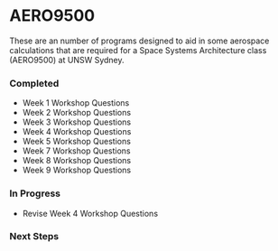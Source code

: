 # AERO9500

These are an number of programs designed to aid in some aerospace calculations that are required for a Space Systems Architecture class (AERO9500) at UNSW Sydney.

### Completed
- Week 1 Workshop Questions
- Week 2 Workshop Questions
- Week 3 Workshop Questions
- Week 4 Workshop Questions
- Week 5 Workshop Questions
- Week 7 Workshop Questions
- Week 8 Workshop Questions
- Week 9 Workshop Questions

### In Progress
- Revise Week 4 Workshop Questions

### Next Steps
